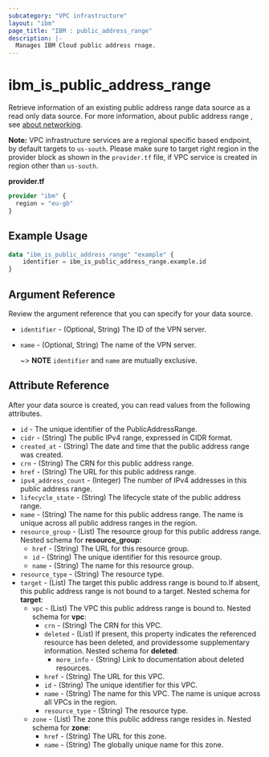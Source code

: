 ```yaml
---
subcategory: "VPC infrastructure"
layout: "ibm"
page_title: "IBM : public_address_range"
description: |-
  Manages IBM Cloud public address rnage.
---
```


# ibm_is_public_address_range
Retrieve information of an existing public address range data source as a read only data source. For more information, about public address range , see [about networking](https://cloud.ibm.com/docs/vpc?topic=vpc-about-networking-for-vpc).

**Note:** 
VPC infrastructure services are a regional specific based endpoint, by default targets to `us-south`. Please make sure to target right region in the provider block as shown in the `provider.tf` file, if VPC service is created in region other than `us-south`.

**provider.tf**

```terraform
provider "ibm" {
  region = "eu-gb"
}
```

## Example Usage

```terraform
data "ibm_is_public_address_range" "example" {
	identifier = ibm_is_public_address_range.example.id
}
```

## Argument Reference
Review the argument reference that you can specify for your data source.

- `identifier` - (Optional, String) The ID of the VPN server.
- `name` - (Optional, String) The name of the VPN server.

  ~> **NOTE**
    `identifier` and `name` are mutually exclusive.

## Attribute Reference

After your data source is created, you can read values from the following attributes.

- `id` - The unique identifier of the PublicAddressRange.
- `cidr` - (String) The public IPv4 range, expressed in CIDR format.
- `created_at` - (String) The date and time that the public address range was created.
- `crn` - (String) The CRN for this public address range.
- `href` - (String) The URL for this public address range.
- `ipv4_address_count` - (Integer) The number of IPv4 addresses in this public address range.
- `lifecycle_state` - (String) The lifecycle state of the public address range.
- `name` - (String) The name for this public address range. The name is unique across all public address ranges in the region.
- `resource_group` - (List) The resource group for this public address range.
	Nested schema for **resource_group**:
	- `href` - (String) The URL for this resource group.
	- `id` - (String) The unique identifier for this resource group.
	- `name` - (String) The name for this resource group.
- `resource_type` - (String) The resource type.
- `target` - (List) The target this public address range is bound to.If absent, this public address range is not bound to a target.
	Nested schema for **target**:
	- `vpc` - (List) The VPC this public address range is bound to.
		Nested schema for **vpc**:
		- `crn` - (String) The CRN for this VPC.
		- `deleted` - (List) If present, this property indicates the referenced resource has been deleted, and providessome supplementary information.
			Nested schema for **deleted**:
			- `more_info` - (String) Link to documentation about deleted resources.
		- `href` - (String) The URL for this VPC.
		- `id` - (String) The unique identifier for this VPC.
		- `name` - (String) The name for this VPC. The name is unique across all VPCs in the region.
		- `resource_type` - (String) The resource type.
	- `zone` - (List) The zone this public address range resides in.
		Nested schema for **zone**:
		- `href` - (String) The URL for this zone.
		- `name` - (String) The globally unique name for this zone.
